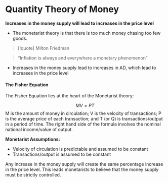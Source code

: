 # Quantity Theory of Money


**Increases in the money supply will lead to increases in the price level**

- The monetarist theory is that there is too much money chasing too few goods. 

> [!quote] Milton Friedman

> “Inflation is always and everywhere a monetary phenomenon”

- Increases in the money supply lead to increases in AD, which lead to increases in the price level

#### The Fisher Equation

The Fisher Equation lies at the heart of the Monetarist theory:

$$MV = PT$$
M is the amount of money in circulation; V is the velocity of transactions; P is the average price of each transaction; and T (or Q) is transactions/output in a period of time. The right hand side of the formula involves the nominal national income/value of output.

**Monetarist Assumptions:**

- Velocity of circulation is predictable and assumed to be constant
- Transactions/output is assumed to be constant

Any increase in the money supply will create the same percentage increase in the price level. This leads monetarists to believe that the money supply must be strictly controlled.

